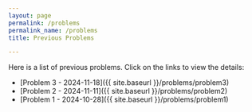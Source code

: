 ```yaml
---
layout: page
permalink: /problems
permalink_name: /problems
title: Previous Problems

---
```



Here is a list of previous problems. Click on the links to view the details:

- [Problem 3 - 2024-11-18]({{ site.baseurl }}/problems/problem3)
- [Problem 2 - 2024-11-11]({{ site.baseurl }}/problems/problem2)
- [Problem 1 - 2024-10-28]({{ site.baseurl }}/problems/problem1)